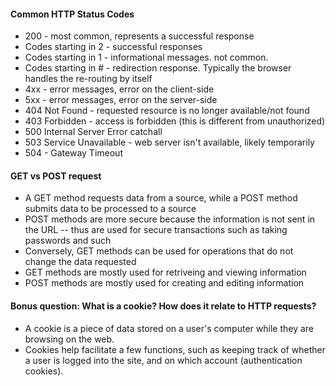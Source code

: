 #### Common HTTP Status Codes
* 200 - most common, represents a successful response
* Codes starting in 2 - successful responses
* Codes starting in 1 - informational messages. not common.
* Codes starting in # - redirection response. Typically the browser handles the re-routing by itself
* 4xx - error messages, error on the client-side
* 5xx - error messages, error on the server-side
* 404 Not Found - requested resource is no longer available/not found
* 403 Forbidden - access is forbidden (this is different from unauthorized)
* 500 Internal Server Error catchall
* 503 Service Unavailable - web server isn't available, likely temporarily
* 504 - Gateway Timeout

#### GET vs POST request
* A GET method requests data from a source, while a POST method submits data to be processed to a source
* POST methods are more secure because the information is not sent in the URL -- thus are used for secure transactions such as taking passwords and such
* Conversely, GET methods can be used for operations that do not change the data requested
* GET methods are mostly used for retriveing and viewing information
* POST methods are mostly used for creating and editing information

#### Bonus question: What is a cookie? How does it relate to HTTP requests?
* A cookie is a piece of data stored on a user's computer while they are browsing on the web.
* Cookies help facilitate a few functions, such as keeping track of whether a user is logged into the site, and on which account (authentication cookies).